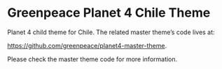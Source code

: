 # Greenpeace Planet 4 Chile Theme

Planet 4 child theme for Chile.
The related master theme’s code lives at:

https://github.com/greenpeace/planet4-master-theme.

Please check the master theme code for more information.
